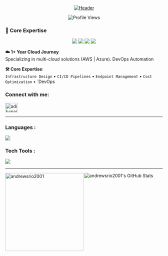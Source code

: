 
<div align="center">
  <a href="https://www.linkedin.com/in/mandrews25/">
    <img src="https://readme-typing-svg.demolab.com?font=Georama&weight=600&size=30&duration=3000&pause=500&color=0EA5E9&background=0D111700&center=true&vCenter=true&width=800&height=80&lines=🚀+Hi+Everyone,+I'm+Andrews+😉;+%7C+Cloud+%26+DevOps+Architect;☁️+AWS+%7C+Azure+Enthusiast;🌍+5K%2B+LinkedIn+Network+%7C+Open+for+Collaborations+🤝" alt="Header">
  </a>
</div>


<p align="center"> 
    <img src="https://img.shields.io/badge/Profile%20Views-20.5k-blue?style=flat-square" alt="Profile Views" />
</p>



### 🎯 **Core Expertise**
<p align="center">
  <img src="https://img.shields.io/badge/-AWS-FF9900?style=flat&logo=amazonaws&logoColor=white&labelColor=1a1a1a">
  <img src="https://img.shields.io/badge/-Azure-0078D4?style=flat&logo=microsoftazure&logoColor=white&labelColor=1a1a1a">
  <img src="https://img.shields.io/badge/-Intune-5E5E5E?style=flat&logo=microsoft&logoColor=white&labelColor=1a1a1a">
  <img src="https://img.shields.io/badge/-DevOps-2496ED?style=flat&logo=azuredevops&logoColor=white&labelColor=1a1a1a">
</p>




**☁️ 1+ Year Cloud Journey**  
Specializing in multi-cloud solutions (AWS | Azure). DevOps Automation  

**🛠️ Core Expertise**:  
`Infrastructure Design` • `CI/CD Pipelines` • `Endpoint Management` • `Cost Optimization`  • `DevOps 




<h3 align="left">Connect with me:</h3>
<p align="left">


<a href="https://www.linkedin.com/in/mandrews2552001/" target="blank"><img align="center" src="https://raw.githubusercontent.com/rahuldkjain/github-profile-readme-generator/master/src/images/icons/Social/linked-in-alt.svg" alt="adityajaiswal7" height="30" width="40" /></a>

  
</p>

<hr/>
<h3 align="left">Languages :</h3>
 <p align="left">
  <a href="https://skillicons.dev">
    <img src="https://skillicons.dev/icons?i=js,html,css,python" />
  </a>
</p>
<h3 align="left">Tech Tools :</h3>
<p align="left">
  <a href="https://skillicons.dev">
    <img src="https://skillicons.dev/icons?i=aws,azure,git,github,docker,grafana,jenkins,linux,redhat,windows,terraform,prometheus" />
  </a>
</p>
    <hr/>
  

<p><img align="left" src="https://github-readme-stats.vercel.app/api/top-langs/?username=andrewsrio2001&layout=pie" width="250" alt="andrewsrio2001" /></p>

  <a>    <img  alt="andrewsrio2001's GitHub Stats" src="https://awesome-github-stats.azurewebsites.net/user-stats/andrewsrio2001?cardType=github&theme=github&preferLogin=false" />  </a>
